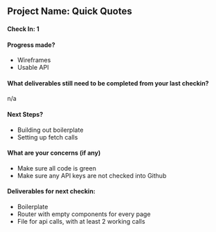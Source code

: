 ## Project Name: Quick Quotes

#### Check In: 1

#### Progress made?

- Wireframes
- Usable API

#### What deliverables still need to be completed from your last checkin?

n/a

#### Next Steps?

- Building out boilerplate
- Setting up fetch calls

#### What are your concerns (if any)

- Make sure all code is green
- Make sure any API keys are not checked into Github

#### Deliverables for next checkin:

- Boilerplate
- Router with empty components for every page
- File for api calls, with at least 2 working calls

